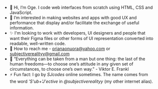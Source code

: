 - 👋 Hi, I’m Oge. I code web interfaces from scratch using HTML, CSS and JavaScript.
- 🌱 I’m interested in making websites and apps with good UX and performance that display and/or facilitate the exchange of useful information.
- ✨ I'm looking to work with developers, UI designers and people that want their Figma files or other forms of UI representation converted into readable, well-written code. 
- 👀 How to reach me - orianaonuora@yahoo.com or subjectiverealityy@gmail.com
- 💫 “Everything can be taken from a man but one thing: the last of the human freedoms—to choose one’s attitude in any given set of circumstances, to choose one’s own way.” - Viktor E. Frankl
- ⚡ Fun fact: I go by _SJcodes_ online sometimes. The name comes from the word _'S'ub+'J'ective_ in _@subjectiverealityy_ (my other internet alias).

<!---
subjectiverealityy/subjectiverealityy is a ✨ special ✨ repository because its `README.md` (this file) appears on your GitHub profile.
You can click the Preview link to take a look at your changes.
--->
